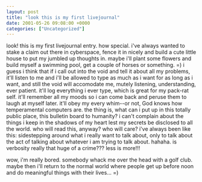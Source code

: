 ```yaml
---
layout: post
title: "look this is my first livejournal"
date: 2001-05-26 09:08:00 +0000
categories: ["Uncategorized"]
---
```


look! this is my first livejournal entry. how special. i've always wanted to stake a claim out there in cyberspace, fence it in nicely and build a cute little house to put my jumbled up thoughts in. maybe i'll plant some flowers and build myself a swimming pool, get a couple of horses or something. =)
i guess i think that if i call out into the void and tell it about all my problems, it'll listen to me and i'll be allowed to type as much as i want for as long as i want, and still the void will accomodate me, mutely listening, understanding, ever patient. it'll log everything i ever type, which is great for my pack-rat self. it'll remember all my moods so i can come back and peruse them to laugh at myself later. it'll obey my every whim--or not, God knows how temperamental computers are. 
the thing is, what can i put up in this totally public place, this bulletin board to humanity? i can't complain about the things i keep in the shadows of my heart lest my secrets be disclosed to all the world. who will read this, anyway? who will care?
i've always been like this: sidestepping around what i really want to talk about, only to talk about the act of talking about whatever i am trying to talk about. hahaha. is verbosity really that huge of a crime??? less is more!!!

wow, i'm really bored. somebody whack me over the head with a golf club. maybe then i'll return to the normal world where people get up before noon and do meaningful things with their lives... =)
